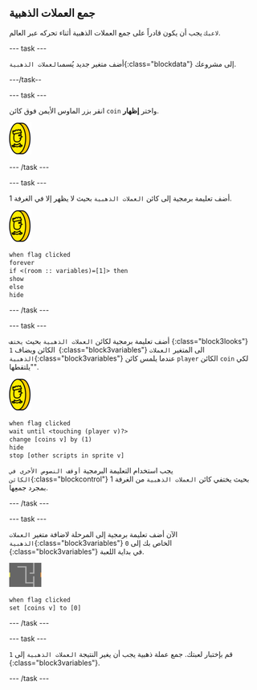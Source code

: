 ## جمع العملات الذهبية

`لاعبك` يجب أن يكون قادراً على جمع العملات الذهبية أثناء تحركه عبر العالم.

--- task ---

أضف متغير جديد يُسمى`العملات الذهبية`{:class="blockdata"} إلى مشروعك.

---/task--

--- task ---

انقر بزر الماوس الأيمن فوق كائن `coin` واختر **إظهار**.

![لقطة الشاشة](images/coin.png)

--- /task ---

--- task ---

أضف تعليمة برمجية إلى كائن `العملات الذهبية` بحيث لا يظهر إلا في الغرفة 1.

![لقطة الشاشة](images/coin.png)

```blocks3
when flag clicked
forever
if <(room :: variables)=[1]> then
show
else
hide
```

--- /task ---

--- task ---

أضف تعليمة برمجية لكائن `العملات الذهبية` بحيث `يختف` {:class="block3looks"} الكائن ويضاف `1 `{:class="block3variables"} الى المتغير `العملات الذهبية`{:class="block3variables"} عندما يلمس كائن `player` الكائن `coin` لكي "يلتقطها".

![العملات الذهبية](images/coin.png)

```blocks3
when flag clicked
wait until <touching (player v)?>
change [coins v] by (1)
hide
stop [other scripts in sprite v]
```

يجب استخدام التعليمة البرمجية `أوقف النصوص الأخرى في الكائن`{:class="blockcontrol"} بحيث يختفي كائن `العملات الذهبية` من الغرفة 1 بمجرد جمعِها.

--- /task ---

--- task ---

الآن أضف تعليمة برمجية إلى المرحلة لاضافة متغير `العملات الذهبية`{:class="block3variables"} الخاص بك إلى `0 `{:class="block3variables"} في بداية اللعبة.

![المنصة](images/stage.png)

```blocks3
when flag clicked
set [coins v] to [0]
```

--- /task ---

--- task ---

قم بإختبار لعبتك. جمع عملة ذهبية يجب أن يغير النتيجة `العملات الذهبية` إلى `1 `{:class="block3variables"}.

--- /task ---
